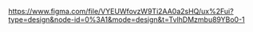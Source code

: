 https://www.figma.com/file/VYEUWfovzW9Ti2AA0a2sHQ/ux%2Fui?type=design&node-id=0%3A1&mode=design&t=TvlhDMzmbu89YBo0-1
